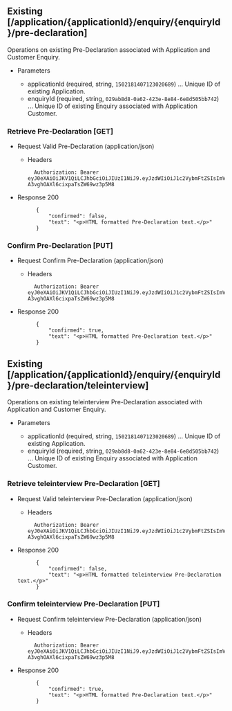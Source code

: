## Existing [/application/{applicationId}/enquiry/{enquiryId}/pre-declaration]
Operations on existing Pre-Declaration associated with Application and Customer Enquiry.

+ Parameters

    + applicationId (required, string, `1502181407123020689`) ... Unique ID of existing Application.
    + enquiryId (required, string, `029ab8d8-0a62-423e-8e84-6e8d505bb742`) ... Unique ID of existing Enquiry associated with Application Customer.

### Retrieve Pre-Declaration [GET]
+ Request Valid Pre-Declaration (application/json)

    + Headers

            Authorization: Bearer eyJ0eXAiOiJKV1QiLCJhbGciOiJIUzI1NiJ9.eyJzdWIiOiJ1c2VybmFtZSIsImV4cCI6MTQyMjU0MDAzMH0.oyMYL7t57jhBvw-A3vghOAXl6cixpaTsZW69wz3p5M8

+ Response 200

            {
                "confirmed": false,
                "text": "<p>HTML formatted Pre-Declaration text.</p>"
            }

### Confirm Pre-Declaration [PUT]
+ Request Confirm Pre-Declaration (application/json)

    + Headers

            Authorization: Bearer eyJ0eXAiOiJKV1QiLCJhbGciOiJIUzI1NiJ9.eyJzdWIiOiJ1c2VybmFtZSIsImV4cCI6MTQyMjU0MDAzMH0.oyMYL7t57jhBvw-A3vghOAXl6cixpaTsZW69wz3p5M8

+ Response 200

            {
                "confirmed": true,
                "text": "<p>HTML formatted Pre-Declaration text.</p>"
            }
          
## Existing [/application/{applicationId}/enquiry/{enquiryId}/pre-declaration/teleinterview]
Operations on existing teleinterview Pre-Declaration associated with Application and Customer Enquiry.

+ Parameters

    + applicationId (required, string, `1502181407123020689`) ... Unique ID of existing Application.
    + enquiryId (required, string, `029ab8d8-0a62-423e-8e84-6e8d505bb742`) ... Unique ID of existing Enquiry associated with Application Customer.

### Retrieve teleinterview Pre-Declaration [GET]
+ Request Valid teleinterview Pre-Declaration (application/json)

    + Headers

            Authorization: Bearer eyJ0eXAiOiJKV1QiLCJhbGciOiJIUzI1NiJ9.eyJzdWIiOiJ1c2VybmFtZSIsImV4cCI6MTQyMjU0MDAzMH0.oyMYL7t57jhBvw-A3vghOAXl6cixpaTsZW69wz3p5M8

+ Response 200

            {
                "confirmed": false,
                "text": "<p>HTML formatted teleinterview Pre-Declaration text.</p>"
            }

### Confirm teleinterview Pre-Declaration [PUT]
+ Request Confirm teleinterview Pre-Declaration (application/json)

    + Headers

            Authorization: Bearer eyJ0eXAiOiJKV1QiLCJhbGciOiJIUzI1NiJ9.eyJzdWIiOiJ1c2VybmFtZSIsImV4cCI6MTQyMjU0MDAzMH0.oyMYL7t57jhBvw-A3vghOAXl6cixpaTsZW69wz3p5M8

+ Response 200

            {
                "confirmed": true,
                "text": "<p>HTML formatted Pre-Declaration text.</p>"
            }
